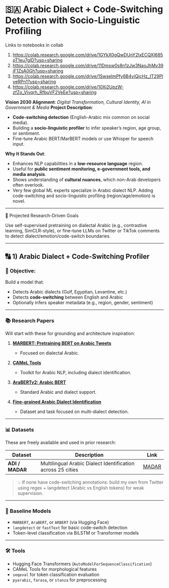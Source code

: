 # 🇸🇦 **Arabic Dialect + Code-Switching Detection with Socio-Linguistic Profiling**

Links to notebooks in collab
1. https://colab.research.google.com/drive/1GYkX0gQwDUnY2lxECQXI685pT1eu7gID?usp=sharing
2. https://colab.research.google.com/drive/11Dmsw0s8n1zJw3NaoJhMv39jF1ZsA0Gh?usp=sharing
3. https://colab.research.google.com/drive/1SwselmPfy6B4viQjcHz_IT29PlveRPn1?usp=sharing
4. https://colab.research.google.com/drive/10Xi2UpzW-zfZo_Vivqrh_RfbuVF2VeEe?usp=sharing

**Vision 2030 Alignment**: *Digital Transformation, Cultural Identity, AI in Government & Media*
**Project Description**:

* **Code-switching detection** (English-Arabic mix common on social media).
* Building a **socio-linguistic profiler** to infer speaker’s region, age group, or sentiment.
* Fine-tune Arabic BERT/MarBERT models or use Whisper for speech input.

**Why It Stands Out**:

* Enhances NLP capabilities in a **low-resource language** region.
* Useful for **public sentiment monitoring, e-government tools, and media analysis**.
* Shows understanding of **cultural nuances**, which non-Arab developers often overlook.
* Very few global ML experts specialize in Arabic dialect NLP. Adding code-switching and socio-linguistic profiling (region/age/emotion) is novel.

---



🔬 Projected Research-Driven Goals

Use self-supervised pretraining on dialectal Arabic (e.g., contrastive learning, SimCLR-style), or fine-tune LLMs on Twitter or TikTok comments to detect dialect/emotion/code-switch boundaries.

---

## 🔠 1) Arabic Dialect + Code-Switching Profiler

### 🎯 Objective:

Build a model that:

* Detects Arabic dialects (Gulf, Egyptian, Levantine, etc.)
* Detects **code-switching** between English and Arabic
* Optionally infers speaker metadata (e.g., region, gender, sentiment)

---

### 📚 Research Papers

Will start with these for grounding and architecture inspiration:

1. **[MARBERT: Pretraining BERT on Arabic Tweets](https://aclanthology.org/2021.acl-long.551.pdf)**

   * Focused on dialectal Arabic.
2. **[CAMeL Tools](https://aclanthology.org/2020.lrec-1.868v2.pdf)**

   * Toolkit for Arabic NLP, including dialect identification.
3. **[AraBERTv2: Arabic BERT](https://arxiv.org/abs/2003.00104v2)**

   * Standard Arabic and dialect support.
4. **[Fine-grained Arabic Dialect Identification](https://aclanthology.org/W19-4622.pdf)**

   * Dataset and task focused on multi-dialect detection.

---

### 📊 Datasets

These are freely available and used in prior research:

| Dataset                                          | Description                                                 | Link                                                                     |
| ------------------------------------------------ | ----------------------------------------------------------- | ------------------------------------------------------------------------ |
| **ADI / MADAR**                                  | Multilingual Arabic Dialect Identification across 25 cities | [MADAR](https://sites.google.com/nyu.edu/madar/)                              |


> 💡 If none have code-switching annotations: build my own from Twitter using regex + langdetect (Arabic vs English tokens) for weak supervision.

---

### 🧠 Baseline Models

* `MARBERT`, `AraBERT`, or `ARBERT` (via Hugging Face)
* `langdetect` or `fastText` for basic code-switch detection
* Token-level classification via BiLSTM or Transformer models

---

### 🛠 Tools

* Hugging Face Transformers (`AutoModelForSequenceClassification`)
* CAMeL Tools for morphological features
* `seqeval` for token classification evaluation
* `pyarabic`, `farasa`, or `stanza` for preprocessing
